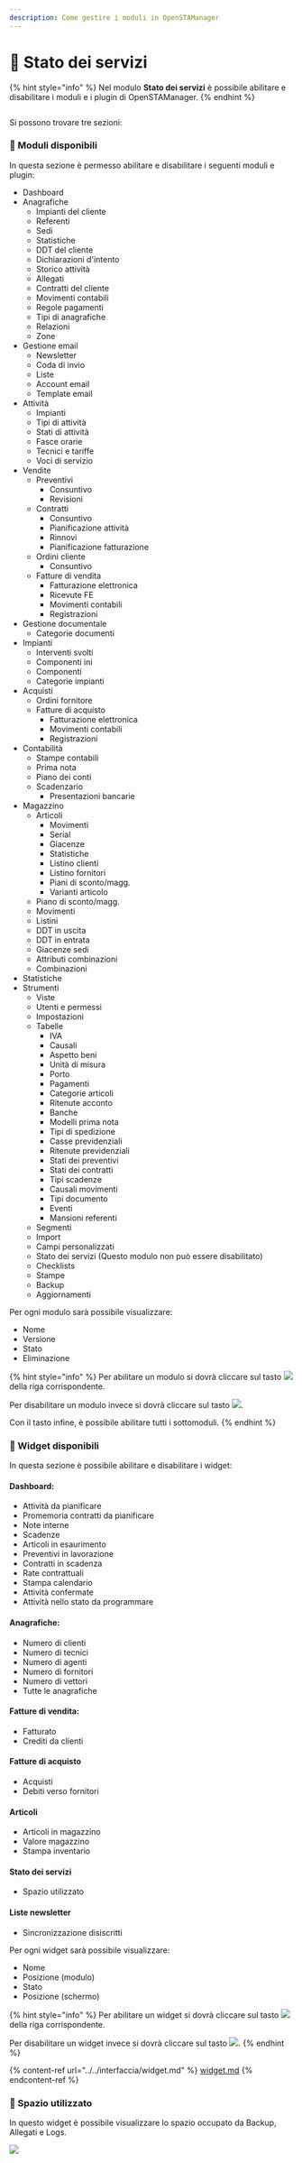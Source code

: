 ```yaml
---
description: Come gestire i moduli in OpenSTAManager
---
```


# 🚦 Stato dei servizi

{% hint style="info" %}
Nel modulo **Stato dei servizi** è possibile abilitare e disabilitare i moduli e i plugin di OpenSTAManager.
{% endhint %}

<figure><img src="../../../.gitbook/assets/immagine (28).png" alt=""><figcaption></figcaption></figure>

Si possono trovare tre sezioni:

### 🧩 Moduli disponibili

In questa sezione è permesso abilitare e disabilitare i seguenti moduli e plugin:

* Dashboard
* Anagrafiche
  * Impianti del cliente
  * Referenti
  * Sedi
  * Statistiche
  * DDT del cliente
  * Dichiarazioni d'intento
  * Storico attività
  * Allegati
  * Contratti del cliente
  * Movimenti contabili
  * Regole pagamenti
  * Tipi di anagrafiche
  * Relazioni
  * Zone
* Gestione email
  * Newsletter
  * Coda di invio
  * Liste
  * Account email
  * Template email
* Attività
  * Impianti
  * Tipi di attività
  * Stati di attività
  * Fasce orarie
  * Tecnici e tariffe
  * Voci di servizio
* Vendite
  * Preventivi
    * Consuntivo
    * Revisioni
  * Contratti
    * Consuntivo
    * Pianificazione attività
    * Rinnovi
    * Pianificazione fatturazione
  * Ordini cliente
    * Consuntivo
  * Fatture di vendita
    * Fatturazione elettronica
    * Ricevute FE
    * Movimenti contabili
    * Registrazioni
* Gestione documentale
  * Categorie documenti
* Impianti
  * Interventi svolti
  * Componenti ini
  * Componenti
  * Categorie impianti
* Acquisti
  * Ordini fornitore
  * Fatture di acquisto
    * Fatturazione elettronica
    * Movimenti contabili
    * Registrazioni
* Contabilità
  * Stampe contabili
  * Prima nota
  * Piano dei conti
  * Scadenzario
    * Presentazioni bancarie
* Magazzino
  * Articoli
    * Movimenti
    * Serial
    * Giacenze
    * Statistiche
    * Listino clienti
    * Listino fornitori
    * Piani di sconto/magg.
    * Varianti articolo
  * Piano di sconto/magg.
  * Movimenti
  * Listini
  * DDT in uscita
  * DDT in entrata
  * Giacenze sedi
  * Attributi combinazioni
  * Combinazioni
* Statistiche
* Strumenti
  * Viste
  * Utenti e permessi
  * Impostazioni
  * Tabelle
    * IVA
    * Causali
    * Aspetto beni
    * Unità di misura
    * Porto
    * Pagamenti
    * Categorie articoli
    * Ritenute acconto
    * Banche
    * Modelli prima nota
    * Tipi di spedizione
    * Casse previdenziali
    * Ritenute previdenziali
    * Stati dei preventivi
    * Stati dei contratti
    * Tipi scadenze
    * Causali movimenti
    * Tipi documento
    * Eventi
    * Mansioni referenti
  * Segmenti
  * Import
  * Campi personalizzati
  * Stato dei servizi (Questo modulo non può essere disabilitato)
  * Checklists
  * Stampe
  * Backup
  * Aggiornamenti

Per ogni modulo sarà possibile visualizzare:

* Nome
* Versione
* Stato
* Eliminazione

{% hint style="info" %}
Per abilitare un modulo si dovrà cliccare sul tasto ![](<../../../.gitbook/assets/image (364).png>)della riga corrispondente.

Per disabilitare un modulo invece si dovrà cliccare sul tasto ![](<../../../.gitbook/assets/image (161).png>).

Con il tasto <img src="../../../.gitbook/assets/image (658).png" alt="" data-size="original">infine, è possibile abilitare tutti i sottomoduli.
{% endhint %}

### 👾 Widget disponibili

In questa sezione è possibile abilitare e disabilitare i widget:

#### Dashboard:

* Attività da pianificare
* Promemoria contratti da pianificare
* Note interne
* Scadenze
* Articoli in esaurimento
* Preventivi in lavorazione
* Contratti in scadenza
* Rate contrattuali
* Stampa calendario
* Attività confermate
* Attività nello stato da programmare

#### Anagrafiche:

* Numero di clienti
* Numero di tecnici
* Numero di agenti
* Numero di fornitori
* Numero di vettori
* Tutte le anagrafiche

#### Fatture di vendita:

* Fatturato
* Crediti da clienti

#### Fatture di acquisto

* Acquisti
* Debiti verso fornitori

#### Articoli

* Articoli in magazzino
* Valore magazzino
* Stampa inventario

#### Stato dei servizi

* Spazio utilizzato

#### Liste newsletter

* Sincronizzazione disiscritti

Per ogni widget sarà possibile visualizzare:

* Nome
* Posizione (modulo)
* Stato
* Posizione (schermo)

{% hint style="info" %}
Per abilitare un widget si dovrà cliccare sul tasto ![](<../../../.gitbook/assets/image (364).png>)della riga corrispondente.

Per disabilitare un widget invece si dovrà cliccare sul tasto ![](<../../../.gitbook/assets/image (161).png>).
{% endhint %}

{% content-ref url="../../interfaccia/widget.md" %}
[widget.md](../../interfaccia/widget.md)
{% endcontent-ref %}

### 🧭 Spazio utilizzato

In questo widget è possibile visualizzare lo spazio occupato da Backup, Allegati e Logs.

![](<../../../.gitbook/assets/image (134).png>)
